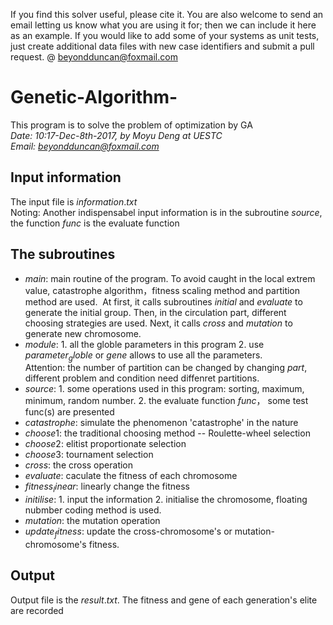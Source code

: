 If you find this solver useful, please cite it. You are also welcome to send an email letting us know what you are using it for; then we can include it here as an example. If you would like to add some of your systems as unit tests, just create additional data files with new case identifiers and submit a pull request. @ beyondduncan@foxmail.com
# Genetic-Algorithm-
This program is to solve the problem of optimization by GA  <br/>
*Date: 10:17-Dec-8th-2017, by Moyu Deng at UESTC*  <br/>
*Email: beyondduncan@foxmail.com*   <br/>
## Input information
 The input file is $information.txt$   <br/>
 Noting: Another indispensabel input information is in the subroutine $source$, the function $func$ is the evaluate function   <br/>
## The subroutines
+ $main$: main routine of the program. To avoid caught in the local extrem value, catastrophe algorithm，fitness scaling method and partition method are used.
  At first, it calls subroutines $initial$ and $evaluate$ to generate the initial group. Then, in the circulation part, different choosing strategies are used. Next, it calls $cross$ and $mutation$ to generate new chromosome.  <br/>
+ $module$: 1. all the globle parameters in this program 2.  use $parameter_globle$ or $gene$ allows to use all the parameters. <br/>
Attention: the number of partition can be changed by changing $part$, different problem and condition need diffenret partitions.
+ $source$: 1. some operations used in this program: sorting, maximum, minimum, random number. 2. the evaluate function $func$， some test func(s) are presented
+ $catastrophe$: simulate the phenomenon 'catastrophe' in the nature 
+ $choose1$: the traditional choosing method -- Roulette-wheel selection
+ $choose2$: elitist proportionate selection
+ $choose3$: tournament selection
+ $cross$: the cross operation 
+ $evaluate$: caculate the fitness of each chromosome
+ $fitness_linear$: linearly change the fitness 
+ $initilise$: 1. input the information 2. initialise the chromosome, floating nubmber coding method is used.
+ $mutation$: the mutation operation
+ $update_fitness$: update the cross-chromosome's or mutation-chromosome's fitness.
## Output
Output file is the $result.txt$. The fitness and gene of each generation's elite are recorded

